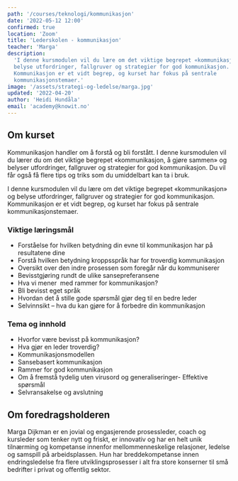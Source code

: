 ```yaml
---
path: '/courses/teknologi/kommunikasjon'
date: '2022-05-12 12:00'
confirmed: true
location: 'Zoom'
title: 'Lederskolen - kommunikasjon'
teacher: 'Marga'
description:
  'I denne kursmodulen vil du lære om det viktige begrepet «kommunikasjon» og
  belyse utfordringer, fallgruver og strategier for god kommunikasjon.
  Kommunikasjon er et vidt begrep, og kurset har fokus på sentrale
  kommunikasjonstemaer.'
image: '/assets/strategi-og-ledelse/marga.jpg'
updated: '2022-04-20'
author: 'Heidi Hundåla'
email: 'academy@knowit.no'
---
```


## Om kurset

Kommunikasjon handler om å forstå og bli forstått. I denne kursmodulen vil du
lærer du om det viktige begrepet «kommunikasjon, å gjøre sammen» og belyser
utfordringer, fallgruver og strategier for god kommunikasjon. Du vil får også
få flere tips og triks som du umiddelbart kan ta i bruk.

I denne kursmodulen vil du lære om det viktige begrepet «kommunikasjon» og
belyse utfordringer, fallgruver og strategier for god kommunikasjon.
Kommunikasjon er et vidt begrep, og kurset har fokus på sentrale
kommunikasjonstemaer.

### Viktige læringsmål

- Forståelse for hvilken betydning din evne til kommunikasjon har på
  resultatene dine
- Forstå hvilken betydning kroppsspråk har for troverdig kommunikasjon
- Oversikt over den indre prosessen som foregår når du kommuniserer
- Bevisstgjøring rundt de ulike sansepreferansene
- Hva vi mener  med rammer for kommunikasjon?
- Bli bevisst eget språk
- Hvordan det å stille gode spørsmål gjør deg til en bedre leder
- Selvinnsikt – hva du kan gjøre for å forbedre din kommunikasjon

### Tema og innhold

- Hvorfor være bevisst på kommunikasjon?
- Hva gjør en leder troverdig?
- Kommunikasjonsmodellen
- Sansebasert kommunikasjon
- Rammer for god kommunikasjon
- Om å fremstå tydelig uten virusord og generaliseringer- Effektive spørsmål
- Selvransakelse og avslutning

## Om foredragsholderen

Marga Dijkman er en jovial og engasjerende prosessleder, coach og kursleder
som tenker nytt og friskt, er innovativ og har en helt unik tilnærming og
kompetanse innenfor mellommenneskelige relasjoner, ledelse og samspill på
arbeidsplassen. Hun har breddekompetanse innen endringsledelse fra flere
utviklingsprosesser i alt fra store konserner til små bedrifter i privat og
offentlig sektor.
